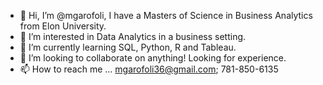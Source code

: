 - 👋 Hi, I’m @mgarofoli, I have a Masters of Science in Business Analytics from Elon University. 
- 👀 I’m interested in Data Analytics in a business setting.
- 🌱 I’m currently learning SQL, Python, R and Tableau. 
- 💞️ I’m looking to collaborate on anything! Looking for experience. 
- 📫 How to reach me ... mgarofoli36@gmail.com; 781-850-6135

<!---
mgarofoli/mgarofoli is a ✨ special ✨ repository because its `README.md` (this file) appears on your GitHub profile.
You can click the Preview link to take a look at your changes.
--->
